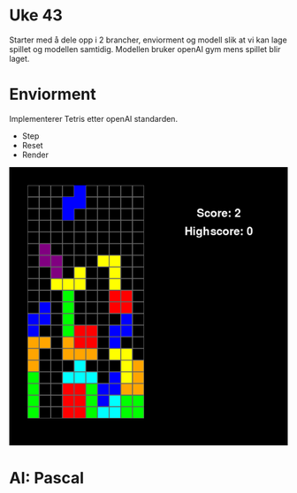 # Uke 43

Starter med å dele opp i 2 brancher, enviorment og modell slik at vi kan lage spillet og modellen samtidig.
Modellen bruker openAI gym mens spillet blir laget.

# Enviorment

Implementerer Tetris etter openAI standarden.

- Step
- Reset
- Render

![mvp](./imgs/tetris.png)

# AI: Pascal

